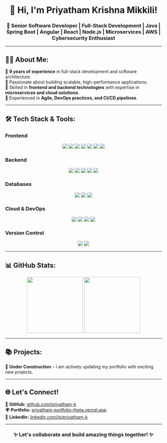 <h1 align="center">👋 Hi, I'm Priyatham Krishna Mikkili!</h1>  
<h3 align="center">🚀 Senior Software Developer | Full-Stack Development | Java | Spring Boot | Angular | React | Node.js | Microservices | AWS | Cybersecurity Enthusiast</h3>  

---

## 👨‍💻 About Me:  
🔹 **9 years of experience** in full-stack development and software architecture.  
🔹 Passionate about building scalable, high-performance applications.  
🔹 Skilled in **frontend and backend technologies** with expertise in **microservices and cloud solutions**.  
🔹 Experienced in **Agile, DevOps practices, and CI/CD pipelines**.  

---

## 🛠️ Tech Stack & Tools:  

### **Frontend**  
<p align="center">  
  <img src="https://img.shields.io/badge/HTML5-E34F26?style=for-the-badge&logo=html5&logoColor=white"/>  
  <img src="https://img.shields.io/badge/CSS3-1572B6?style=for-the-badge&logo=css3&logoColor=white"/>  
  <img src="https://img.shields.io/badge/JavaScript-F7DF1E?style=for-the-badge&logo=javascript&logoColor=black"/>  
  <img src="https://img.shields.io/badge/TypeScript-007ACC?style=for-the-badge&logo=typescript&logoColor=white"/>  
  <img src="https://img.shields.io/badge/Angular-DD0031?style=for-the-badge&logo=angular&logoColor=white"/>  
  <img src="https://img.shields.io/badge/React-61DAFB?style=for-the-badge&logo=react&logoColor=black"/>  
  <img src="https://img.shields.io/badge/Bootstrap-7952B3?style=for-the-badge&logo=bootstrap&logoColor=white"/>  
</p>  

### **Backend**  
<p align="center">  
  <img src="https://img.shields.io/badge/Java-ED8B00?style=for-the-badge&logo=openjdk&logoColor=white"/>  
  <img src="https://img.shields.io/badge/Spring_Boot-6DB33F?style=for-the-badge&logo=spring-boot&logoColor=white"/>  
  <img src="https://img.shields.io/badge/Node.js-43853D?style=for-the-badge&logo=node.js&logoColor=white"/>  
  <img src="https://img.shields.io/badge/Express.js-404D59?style=for-the-badge"/>  
  <img src="https://img.shields.io/badge/Microservices-000000?style=for-the-badge&logo=microgen&logoColor=white"/>  
</p>  

### **Databases**  
<p align="center">  
  <img src="https://img.shields.io/badge/MongoDB-4EA94B?style=for-the-badge&logo=mongodb&logoColor=white"/>  
  <img src="https://img.shields.io/badge/MySQL-4479A1?style=for-the-badge&logo=mysql&logoColor=white"/>  
  <img src="https://img.shields.io/badge/PostgreSQL-316192?style=for-the-badge&logo=postgresql&logoColor=white"/>  
</p>  

### **Cloud & DevOps**  
<p align="center">  
  <img src="https://img.shields.io/badge/AWS-232F3E?style=for-the-badge&logo=amazon-aws&logoColor=white"/>  
  <img src="https://img.shields.io/badge/Docker-2496ED?style=for-the-badge&logo=docker&logoColor=white"/>  
  <img src="https://img.shields.io/badge/Jenkins-D24939?style=for-the-badge&logo=jenkins&logoColor=white"/>  
  <img src="https://img.shields.io/badge/Azure-0078D7?style=for-the-badge&logo=microsoft-azure&logoColor=white"/>  
</p>  

### **Version Control**  
<p align="center">  
  <img src="https://img.shields.io/badge/Git-F05032?style=for-the-badge&logo=git&logoColor=white"/>  
  <img src="https://img.shields.io/badge/SVN-809CC9?style=for-the-badge&logo=subversion&logoColor=white"/>  
</p>  

---

## 📊 GitHub Stats:  
<div align="center">  
  <b><img height="180em" src="https://github-readme-stats.vercel.app/api?username=priyatham-k&show_icons=true&theme=radical&count_private=true"/></b>  
  <b><img height="180em" src="https://github-readme-stats.vercel.app/api/top-langs/?username=priyatham-k&layout=compact&theme=radical"/></b>  
</div>  

---

## 📚 Projects:  

🚧 **Under Construction** – I am actively updating my portfolio with exciting new projects.  

---

## 🌐 Let's Connect!  

🔗 **GitHub:** [github.com/priyatham-k](https://github.com/priyatham-k)  
🌍 **Portfolio:** [priyatham-portfolio-theta.vercel.app](https://priyatham-portfolio-theta.vercel.app/)  
💼 **LinkedIn:** [linkedin.com/in/priyatham-k](https://www.linkedin.com/in/priyatham-k/)  

---

<h3 align="center">✨ Let's collaborate and build amazing things together! ✨</h3>  
